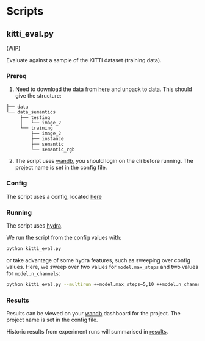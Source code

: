 # Scripts

## kitti_eval.py

(WIP)

Evaluate against a sample of the KITTI dataset (training data).

### Prereq

1. Need to download the data
   from [here](http://www.cvlibs.net/datasets/kitti/eval_instance_seg.php?benchmark=instanceSeg2015)
   and unpack to [data](/data). This should give the structure:

```
├── data
└── data_semantics
     ├── testing
     │   └── image_2
     └── training
         ├── image_2
         ├── instance
         ├── semantic
         └── semantic_rgb
```

2. The script uses [wandb](https://wandb.ai/), you should login on the cli before
   running. The project name is set in the config file.

### Config

The script uses a config, located [here](/config/config.yml)

### Running

The script uses [hydra](https://hydra.cc/).

We run the script from the config values with:

```bash
python kitti_eval.py
```

or take advantage of some hydra features, such as sweeping over config values. Here, we
sweep over two values for `model.max_steps` and two values for `model.n_channels`:

```bash
python kitti_eval.py --multirun ++model.max_steps=5,10 ++model.n_channels=24,48
```

### Results

Results can be viewed on your [wandb](https://wandb.ai/) dashboard for the project. The
project name is set in the config file.

Historic results from experiment runs will summarised in [results](/results). 
